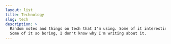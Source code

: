 ```yaml
---
layout: list
title: Technology
slug: tech
description: >
  Random notes and things on tech that I'm using. Some of it interesting, some of it useful.
  Some of it so boring, I don't know why I'm writing about it.
---
```

